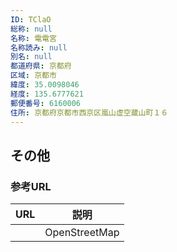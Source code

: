 ```yaml
---
ID: TClaO
総称: null
名称: 電電宮
名称読み: null
別名: null
都道府県: 京都府
区域: 京都市
緯度: 35.0098046
経度: 135.6777621
郵便番号: 6160006
住所: 京都府京都市西京区嵐山虚空蔵山町１６
---
```


## その他

### 参考URL

| URL | 説明          |
| --- | ------------- |
|     | OpenStreetMap |
